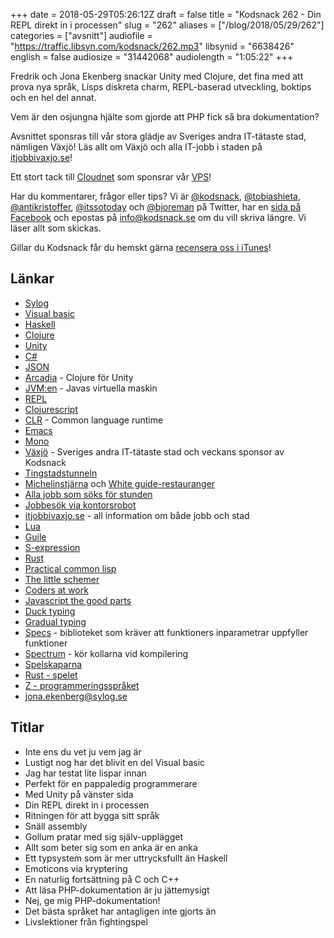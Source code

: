 +++
date = 2018-05-29T05:26:12Z
draft = false
title = "Kodsnack 262 - Din REPL direkt in i processen"
slug = "262"
aliases = ["/blog/2018/05/29/262"]
categories = ["avsnitt"]
audiofile = "https://traffic.libsyn.com/kodsnack/262.mp3"
libsynid = "6638426"
english = false
audiosize = "31442068"
audiolength = "1:05:22"
+++

Fredrik och Jona Ekenberg snackar Unity med Clojure, det fina med att prova nya språk, Lisps diskreta charm, REPL-baserad utveckling, boktips och en hel del annat.

Vem är den osjungna hjälte som gjorde att PHP fick så bra dokumentation?

Avsnittet sponsras till vår stora glädje av Sveriges andra IT-tätaste stad, nämligen Växjö! Läs allt om Växjö och alla IT-jobb i staden på [itjobbivaxjo.se](http://www.itjobbivaxjo.se/)!

Ett stort tack till [Cloudnet](http://www.cloudnet.se) som sponsrar vår [VPS](http://en.wikipedia.org/wiki/Virtual_private_server)!

Har du kommentarer, frågor eller tips? Vi är [@kodsnack](https://www.twitter.com/kodsnack), [@tobiashieta](https://www.twitter.com/tobiashieta), [@antikristoffer](https://www.twitter.com/antikristoffer), [@itssotoday](https://twitter.com/itssotoday) och [@bjoreman](https://www.twitter.com/bjoreman) på Twitter, har en [sida på Facebook](https://www.facebook.com/kodsnack) och epostas på [info@kodsnack.se](mailto:info@kodsnack.se) om du vill skriva längre. Vi läser allt som skickas.

Gillar du Kodsnack får du hemskt gärna [recensera oss i iTunes](http://itunes.apple.com/se/podcast/kodsnack/id561631498?l=en)!

## Länkar ##
* [Sylog](https://www.sylog.se/sv-SE/om-oss/om-sylog-26080729)
* [Visual basic](https://en.wikipedia.org/wiki/Visual_Basic)
* [Haskell](https://en.wikipedia.org/wiki/Haskell_%28programming_language%29)
* [Clojure](https://en.wikipedia.org/wiki/Clojure)
* [Unity](https://en.wikipedia.org/wiki/Unity_%28game_engine%29)
* [C#](https://en.wikipedia.org/wiki/C_Sharp_%28programming_language%29)
* [JSON](https://en.wikipedia.org/wiki/JSON)
* [Arcadia](http://arcadia-unity.github.io/) - Clojure för Unity
* [JVM:en](https://en.wikipedia.org/wiki/Java_virtual_machine) - Javas virtuella maskin
* [REPL](https://en.wikipedia.org/wiki/Read%E2%80%93eval%E2%80%93print_loop)
* [Clojurescript](https://clojurescript.org/)
* [CLR](https://en.wikipedia.org/wiki/Common_Language_Runtime) - Common language runtime
* [Emacs](https://en.wikipedia.org/wiki/Emacs)
* [Mono](https://en.wikipedia.org/wiki/Mono_%28software%29)
* [Växjö](http://www.itjobbivaxjo.se/) - Sveriges andra IT-tätaste stad och veckans sponsor av Kodsnack
* [Tingstadstunneln](https://sv.wikipedia.org/wiki/Tingstadstunneln)
* [Michelinstjärna](http://www.pmrestauranger.se/sv/restaurant/utmarkelser/) och [White guide-restauranger](https://vaxjoco.se/blog/aktuellt/white-guide-2017/)
* [Alla jobb som söks för stunden](http://www.itjobbivaxjo.se/jobb/)
* [Jobbesök via kontorsrobot](http://www.itjobbivaxjo.se/styr-var-robot/)
* [itjobbivaxjo.se](http://www.itjobbivaxjo.se/) - all information om både jobb och stad
* [Lua](https://en.wikipedia.org/wiki/Lua_%28programming_language%29)
* [Guile](https://en.wikipedia.org/wiki/GNU_Guile#Guile_Scheme)
* [S-expression](https://en.wikipedia.org/wiki/S-expression)
* [Rust](https://en.wikipedia.org/wiki/Rust_%28programming_language%29)
* [Practical common lisp](http://www.gigamonkeys.com/book/)
* [The little schemer](https://www.bokus.com/bok/9780262560993/the-little-schemer/)
* [Coders at work](http://www.codersatwork.com/)
* [Javascript the good parts](http://shop.oreilly.com/product/9780596517748.do)
* [Duck typing](https://en.wikipedia.org/wiki/Duck_typing)
* [Gradual typing](https://en.wikipedia.org/wiki/Gradual_typing)
* [Specs](https://clojure.org/about/spec) - biblioteket som kräver att funktioners inparametrar uppfyller funktioner
* [Spectrum](https://github.com/arohner/spectrum) - kör kollarna vid kompilering
* [Spelskaparna](http://spelskaparna.com/)
* [Rust - spelet](https://en.wikipedia.org/wiki/Rust_%28video_game%29)
* [Z - programmeringsspråket](https://en.wikipedia.org/wiki/Z_notation)
* [jona.ekenberg@sylog.se](mailto:jona.ekenberg@sylog.se)

## Titlar ##
* Inte ens du vet ju vem jag är
* Lustigt nog har det blivit en del Visual basic
* Jag har testat lite lispar innan
* Perfekt för en pappaledig programmerare
* Med Unity på vänster sida
* Din REPL direkt in i processen
* Ritningen för att bygga sitt språk
* Snäll assembly
* Gollum pratar med sig själv-upplägget
* Allt som beter sig som en anka är en anka
* Ett typsystem som är mer uttrycksfullt än Haskell
* Emoticons via kryptering
* En naturlig fortsättning på C och C++
* Att läsa PHP-dokumentation är ju jättemysigt
* Nej, ge mig PHP-dokumentation!
* Det bästa språket har antagligen inte gjorts än
* Livslektioner från fightingspel